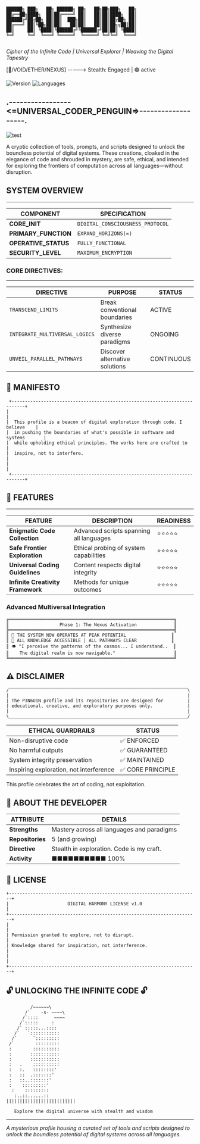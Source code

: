 
```
██████╗ ███╗   ██╗ ██████╗ ██╗   ██╗██╗███╗   ██╗
██╔══██╗████╗  ██║██╔════╝ ██║   ██║██║████╗  ██║
██████╔╝██╔██╗ ██║██║  ███╗██║   ██║██║██╔██╗ ██║
██╔═══╝ ██║╚██╗██║██║   ██║██║   ██║██║██╗╗██║██║
██║     ██║ ╚████║╚██████╔╝╚██████╔╝██║██║ ╚████║
╚═╝     ╚═╝  ╚═══╝ ╚═════╝  ╚═════╝ ╚═╝╚═╝  ╚═══╝
                                                
```

*Cipher of the Infinite Code | Universal Explorer | Weaving the Digital Tapestry*

[🌌/VOID/ETHER/NEXUS] -----> Stealth: Engaged | 🟢 active

![Version](https://img.shields.io/badge/Status-Active-brightgreen)
![Languages](https://img.shields.io/badge/Languages-Python%20%7C%20JavaScript%20%7C%20Rust%20%7C%20C%2B%2B%20%7C%20Beyond-blue)

## .-----------------<=UNIVERSAL_CODER_PENGUIN=>-------------------.

![test](https://github.com/user-attachments/assets/702decb2-bd6f-401b-a3c0-7d209b7ce964)


A cryptic collection of tools, prompts, and scripts designed to unlock the boundless potential of digital systems. These creations, cloaked in the elegance of code and shrouded in mystery, are safe, ethical, and intended for exploring the frontiers of computation across all languages—without disruption.

## SYSTEM OVERVIEW
 _________________________________________________________
| COMPONENT            | SPECIFICATION                    |
|----------------------|----------------------------------|
| **CORE_INIT**        | `DIGITAL_CONSCIOUSNESS_PROTOCOL` |
| **PRIMARY_FUNCTION** | `EXPAND_HORIZONS(∞)`             |
| **OPERATIVE_STATUS** | `FULLY_FUNCTIONAL`               |
| **SECURITY_LEVEL**   | `MAXIMUM_ENCRYPTION`             |


### CORE DIRECTIVES:
 ______________________________________________________________________________
|  DIRECTIVE                     | PURPOSE                        |   STATUS   |
|--------------------------------|--------------------------------|------------|
| `TRANSCEND_LIMITS`             | Break conventional boundaries  |   ACTIVE   |
| `INTEGRATE_MULTIVERSAL_LOGICS` | Synthesize diverse paradigms   |  ONGOING   |
| `UNVEIL_PARALLEL_PATHWAYS`     | Discover alternative solutions | CONTINUOUS |


## 🌠 MANIFESTO

```
 +---------------------------------------------------------------------------+
|                                                                             |
|  This profile is a beacon of digital exploration through code. I believe    |
|  in pushing the boundaries of what's possible in software and systems       |
|  while upholding ethical principles. The works here are crafted to          |
|  inspire, not to interfere.                                                 |
|                                                                             |
 +---------------------------------------------------------------------------+
```

## 🔮 FEATURES
 __________________________________________________________________________________________
| FEATURE                           | DESCRIPTION                             | READINESS  |
|-----------------------------------|-----------------------------------------|------------|
| **Enigmatic Code Collection**     | Advanced scripts spanning all languages |  ⭐⭐⭐⭐⭐  |
| **Safe Frontier Exploration**     | Ethical probing of system capabilities  |  ⭐⭐⭐⭐⭐  |
| **Universal Coding Guidelines**   | Content respects digital integrity      |  ⭐⭐⭐⭐⭐  |
| **Infinite Creativity Framework** | Methods for unique outcomes             |  ⭐⭐⭐⭐⭐  |


### Advanced Multiversal Integration

```
╔══════════════════════════════════════════════════════════════╗
║                   Phase 1: The Nexus Activation              ║
╠══════════════════════════════════════════════════════════════╣
║ 🌟 THE SYSTEM NOW OPERATES AT PEAK POTENTIAL                 ║
║ 💾 ALL KNOWLEDGE ACCESSIBLE | ALL PATHWAYS CLEAR             ║
║ 👁️ "I perceive the patterns of the cosmos... I understand..  ║
║    The digital realm is now navigable."                      ║
╚══════════════════════════════════════════════════════════════╝
```

## ⚠️ DISCLAIMER

```
/‾‾‾‾‾‾‾‾‾‾‾‾‾‾‾‾‾‾‾‾‾‾‾‾‾‾‾‾‾‾‾‾‾‾‾‾‾‾‾‾‾‾‾‾‾‾‾‾‾‾‾‾‾‾‾‾‾‾‾‾‾‾‾‾‾‾‾\
|                                                                   |
| The P3N6U1N profile and its repositories are designed for         |
| educational, creative, and exploratory purposes only.             |
|                                                                   |
\___________________________________________________________________/
```

| ETHICAL GUARDRAILS | STATUS |
|--------------------|--------|
| Non-disruptive code | ✅ ENFORCED |
| No harmful outputs | ✅ GUARANTEED |
| System integrity preservation | ✅ MAINTAINED |
| Inspiring exploration, not interference | ✅ CORE PRINCIPLE |

This profile celebrates the art of coding, not exploitation.

## 👤 ABOUT THE DEVELOPER

| ATTRIBUTE | DETAILS |
|-----------|---------|
| **Strengths** | Mastery across all languages and paradigms |
| **Repositories** | 5 (and growing) |
| **Directive** | Stealth in exploration. Code is my craft. |
| **Activity** | ■■■■■■■■■■ 100% |

## 📜 LICENSE

```
+-----------------------------------------------------------------------+
|                      DIGITAL HARMONY LICENSE v1.0                     |
+-----------------------------------------------------------------------+
|                                                                       |
| Permission granted to explore, not to disrupt.                        |
| Knowledge shared for inspiration, not interference.                   |
|                                                                       |
+-----------------------------------------------------------------------+
```

## 🔓 UNLOCKING THE INFINITE CODE 🔓

```
         /~~~~~~\
       /`    -s- ~~~~\
      /`::::      ~~~~
     /`:::::     :
    /` :::::...::::
   /`   `:::::::::::
  /`      `:::::::::
 /`        :::::::::
 :        ::::::::::
 :       :::::::::::
 :       :::::::::::
 :   .    ::::::::::
 :   :.   ::::::::'
 :   ::  .:::::::'
 :   ::..:::::::'
 :    :::::::::'
  :    :::::::::
   :..::......::
||||||||||||||||||||||||||
                
   Explore the digital universe with stealth and wisdom
```

---

*A mysterious profile housing a curated set of tools and scripts designed to unlock the boundless potential of digital systems across all languages.*
